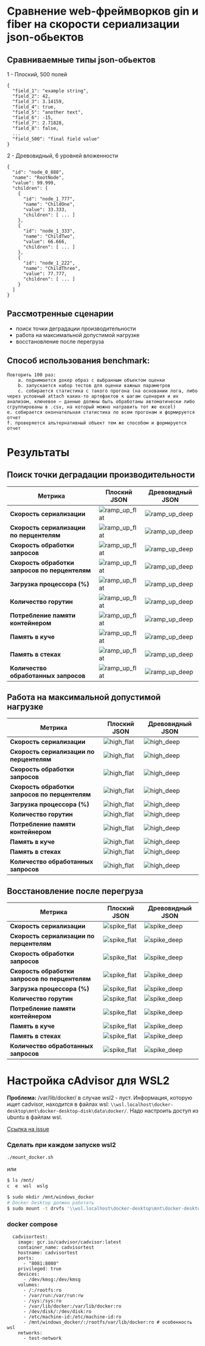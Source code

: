 # Сравнение web-фреймворков gin и fiber на скорости сериализации json-обьектов
## Сравниваемные типы json-обьектов
1 - Плоский, 500 полей
```
{
  "field_1": "example string",
  "field_2": 42,
  "field_3": 3.14159,
  "field_4": true,
  "field_5": "another text",
  "field_6": -15,
  "field_7": 2.71828,
  "field_8": false,
  ...
  "field_500": "final field value"
}
```
2 - Древовидный, 6 уровней вложенности
```
{
  "id": "node_0_888",
  "name": "RootNode",
  "value": 99.999,
  "children": [
    {
      "id": "node_1_777",
      "name": "ChildOne",
      "value": 33.333,
      "children": [ ... ]
    },
    {
      "id": "node_1_333",
      "name": "ChildTwo",
      "value": 66.666,
      "children": [ ... ]
    },
    {
      "id": "node_1_222",
      "name": "ChildThree",
      "value": 77.777,
      "children": [ ... ]
    }
  ]
}
```
## Рассмотренные сценарии
+ поиск точки деградации производительности 
+ работа на максимальной допустимой нагрузке 
+ восстановление после перегруза

## Способ использования benchmark:
    Повторить 100 раз:
        a. поднимается докер образ с выбранным объектом оценки
        b. запускается набор тестов для оценки важных параметров
        c. собирается статистика с такого прогона (на основании лога, либо через условный attach каких-то артефактов к шагам сценария и их анализом, ключевое – данные должны быть обработаны автоматически либо сгруппированы в .csv, на который можно натравить тот же excel)
    e. собирается окончательная статистика по всем прогонам и формируется отчет
    f. проверяется альтернативный объект тем же способом и формируется отчет

# Результаты

## Поиск точки деградации производительности 


| Метрика | Плоский JSON | Древовидный JSON |
|---------|-----------|-----------|
| **Скорость сериализации** | ![ramp_up_flat](./img/ramp_up_flat/time_series_plot.png) | ![ramp_up_deep](./img/ramp_up_deep/time_series_plot.png) |
| **Скорость сериализации по перцентелям** | ![ramp_up_flat](./img/ramp_up_flat/percentiles_time_series_plot.png) | ![ramp_up_deep](./img/ramp_up_deep/percentiles_time_series_plot.png) |
| **Скорость обработки запросов** | ![ramp_up_flat](./img/ramp_up_flat/req_proc_plot.png) | ![ramp_up_deep](./img/ramp_up_deep/req_proc_plot.png) |
| **Скорость обработки запросов по перцентелям** | ![ramp_up_flat](./img/ramp_up_flat/percentiles_req_proc_plot.png) | ![ramp_up_deep](./img/ramp_up_deep/percentiles_req_proc_plot.png) |
| **Загрузка процессора (%)** | ![ramp_up_flat](./img/ramp_up_flat/cpu_usage_seconds_total.png) | ![ramp_up_deep](./img/ramp_up_deep/cpu_usage_seconds_total.png) |
| **Количество горутин** | ![ramp_up_flat](./img/ramp_up_flat/goroutines_count.png) | ![ramp_up_deep](./img/ramp_up_deep/goroutines_count.png) |
| **Потребление памяти контейнером** | ![ramp_up_flat](./img/ramp_up_flat/memory_usage_bytes.png) | ![ramp_up_deep](./img/ramp_up_deep/memory_usage_bytes.png) |
| **Память в куче** | ![ramp_up_flat](./img/ramp_up_flat/memory_allocations_bytes_heap.png) | ![ramp_up_deep](./img/ramp_up_deep/memory_allocations_bytes_heap.png) |
| **Память в стеках** | ![ramp_up_flat](./img/ramp_up_flat/memory_allocations_bytes_stack.png) | ![ramp_up_deep](./img/ramp_up_deep/memory_allocations_bytes_stack.png) |
| **Количество обработанных запросов** | ![ramp_up_flat](./img/ramp_up_flat/total_http_request_counter.png) | ![ramp_up_deep](./img/ramp_up_deep/total_http_request_counter.png) |

## Работа на максимальной допустимой нагрузке
| Метрика | Плоский JSON | Древовидный JSON |
|---------|-----------|-----------|
| **Скорость сериализации** | ![high_flat](./img/high_flat/time_series_plot.png) | ![high_deep](./img/high_deep/time_series_plot.png) |
| **Скорость сериализации по перцентелям** | ![high_flat](./img/high_flat/percentiles_time_series_plot.png) | ![high_deep](./img/high_deep/percentiles_time_series_plot.png) |
| **Скорость обработки запросов** | ![high_flat](./img/high_flat/req_proc_plot.png) | ![high_deep](./img/high_deep/req_proc_plot.png) |
| **Скорость обработки запросов по перцентелям** | ![high_flat](./img/high_flat/percentiles_req_proc_plot.png) | ![high_deep](./img/ramp_up_deep/percentiles_req_proc_plot.png) |
| **Загрузка процессора (%)** | ![high_flat](./img/high_flat/cpu_usage_seconds_total.png) | ![high_deep](./img/high_deep/cpu_usage_seconds_total.png) |
| **Количество горутин** | ![high_flat](./img/high_flat/goroutines_count.png) | ![high_deep](./img/high_deep/goroutines_count.png) |
| **Потребление памяти контейнером** | ![high_flat](./img/high_flat/memory_usage_bytes.png) | ![high_deep](./img/high_deep/memory_usage_bytes.png) |
| **Память в куче** | ![high_flat](./img/high_flat/memory_allocations_bytes_heap.png) | ![high_deep](./img/high_deep/memory_allocations_bytes_heap.png) |
| **Память в стеках** | ![high_flat](./img/high_flat/memory_allocations_bytes_stack.png) | ![high_deep](./img/high_deep/memory_allocations_bytes_stack.png) |
| **Количество обработанных запросов** | ![high_flat](./img/high_flat/total_http_request_counter.png) | ![high_deep](./img/high_deep/total_http_request_counter.png) |

## Восстановление после перегруза
| Метрика | Плоский JSON | Древовидный JSON |
|---------|-----------|-----------|
| **Скорость сериализации** | ![spike_flat](./img/spike_flat/time_series_plot.png) | ![spike_deep](./img/spike_deep/time_series_plot.png) |
| **Скорость сериализации по перцентелям** | ![spike_flat](./img/spike_flat/percentiles_time_series_plot.png) | ![spike_deep](./img/spike_deep/percentiles_time_series_plot.png) |
| **Скорость обработки запросов** | ![spike_flat](./img/spike_flat/req_proc_plot.png) | ![spike_deep](./img/spike_deep/req_proc_plot.png) |
| **Скорость обработки запросов по перцентелям** | ![spike_flat](./img/spike_flat/percentiles_req_proc_plot.png) | ![spike_deep](./img/ramp_up_deep/percentiles_req_proc_plot.png) |
| **Загрузка процессора (%)** | ![spike_flat](./img/spike_flat/cpu_usage_seconds_total.png) | ![spike_deep](./img/spike_deep/cpu_usage_seconds_total.png) |
| **Количество горутин** | ![spike_flat](./img/spike_flat/goroutines_count.png) | ![spike_deep](./img/spike_deep/goroutines_count.png) |
| **Потребление памяти контейнером** | ![spike_flat](./img/spike_flat/memory_usage_bytes.png) | ![spike_deep](./img/spike_deep/memory_usage_bytes.png) |
| **Память в куче** | ![spike_flat](./img/spike_flat/memory_allocations_bytes_heap.png) | ![spike_deep](./img/spike_deep/memory_allocations_bytes_heap.png) |
| **Память в стеках** | ![spike_flat](./img/spike_flat/memory_allocations_bytes_stack.png) | ![spike_deep](./img/spike_deep/memory_allocations_bytes_stack.png) |
| **Количество обработанных запросов** | ![spike_flat](./img/spike_flat/total_http_request_counter.png) | ![spike_deep](./img/spike_deep/total_http_request_counter.png) |


# Настройка cAdvisor для WSL2
**Проблема:** /var/lib/docker/ в случае wsl2 - пуст. Информация, которую ищет cadvisor, находится в файлах wsl: `\\wsl.localhost\docker-desktop\mnt\docker-desktop-disk\data\docker/`. Надо настроить доступ из ubuntu в файлам wsl.

[Ссылка на issue](https://github.com/vacp2p/wakurtosis/issues/58)

### Сделать при каждом запуске wsl2
```bash
./mount_docker.sh
```
или
``` bash
$ ls /mnt/
c  e  wsl  wslg

$ sudo mkdir /mnt/windows_docker
# Docker Desktop должен работать
$ sudo mount -t drvfs '\\wsl.localhost\docker-desktop\mnt\docker-desktop-disk\data\docker' /mnt/windows_docker
```
### docker compose
```
  cadvisortest:
    image: gcr.io/cadvisor/cadvisor:latest
    container_name: cadvisortest
    hostname: cadvisortest
    ports:
      - "8081:8080" 
    privileged: true
    devices:
      - /dev/kmsg:/dev/kmsg
    volumes:
      - /:/rootfs:ro
      - /var/run:/var/run:rw
      - /sys:/sys:ro
      - /var/lib/docker:/var/lib/docker:ro
      - /dev/disk/:/dev/disk:ro
      - /etc/machine-id:/etc/machine-id:ro
      - /mnt/windows_docker/:/rootfs/var/lib/docker:ro # особенность wsl
    networks:
      - test-network
```

<!-- container_cpu_usage_seconds_total{name="deployment-gin-app-1"}
rate(container_cpu_usage_seconds_total{name="deployment-gin-app-1"}[1m])*100

container_memory_usage_bytes{name="deployment-gin-app-1"}

 
container_spec_memory_limit_bytes{name="deployment-gin-app-1"}
container_memory_rss{name="deployment-gin-app-1"} 
container_memory_cache{name="deployment-gin-app-1"} 

container_fs_reads_bytes_total{name="deployment-gin-app-1"} 
container_fs_writes_bytes_total{name="deployment-gin-app-1"}  -->
  

  <!-- ## Поиск точки деградации производительности 
### Плоский json-обьект
#### Сокорость сериализации
![ramp_up_flat](./img/ramp_up_flat/time_series_plot.png)

#### Сокорость обработки запросов по времени
![ramp_up_flat](./img/ramp_up_flat/req_proc_plot.png)

#### Загрузка процессора в процентах
![ramp_up_flat](./img/ramp_up_flat/cpu_usage_seconds_total.png)

#### Количество горутин
![ramp_up_flat](./img/ramp_up_flat/goroutines_count.png)

#### Потребление памяти контейнером
![ramp_up_flat](./img/ramp_up_flat/memory_usage_bytes.png)

#### Память в куче
![ramp_up_flat](./img/ramp_up_flat/memory_allocations_bytes_heap.png)

#### Память в стеках 
![ramp_up_flat](./img/ramp_up_flat/memory_allocations_bytes_stack.png)

#### Количество обработанных запросов
![ramp_up_flat](./img/ramp_up_flat/total_http_request_counter.png)


### Древовидный json-обьект 
#### Сокорость сериализации
![ramp_up_deep](./img/ramp_up_deep/time_series_plot.png)

#### Сокорость обработки запросов по времени
![ramp_up_deep](./img/ramp_up_deep/req_proc_plot.png)

#### Загрузка процессора в процентах
![ramp_up_deep](./img/ramp_up_deep/cpu_usage_seconds_total.png)

#### Количество горутин
![ramp_up_deep](./img/ramp_up_deep/goroutines_count.png)

#### Потребление памяти контейнером
![ramp_up_deep](./img/ramp_up_deep/memory_usage_bytes.png)

#### Память в куче
![ramp_up_deep](./img/ramp_up_deep/memory_allocations_bytes_heap.png)

#### Память в стеках 
![ramp_up_deep](./img/ramp_up_deep/memory_allocations_bytes_stack.png)

#### Количество обработанных запросов
![ramp_up_deep](./img/ramp_up_deep/total_http_request_counter.png) -->
